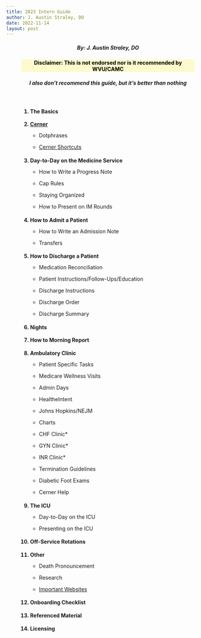 ```yaml
---
title: 2023 Intern Guide
author: J. Austin Straley, DO
date: 2022-11-14
layout: post
---
```


<html>
<head>
<meta charset="UTF-8">
<meta name="viewport" content="width=device-width, initial-scale=1">
<style>
.row{
    padding-left:40px;
}
h1 {
    text-align: center;
    margin: 10px 0px;
    padding: 5px;
    border: 1px solid #999;
}
h2{
    font-size: 100%;
    padding: none;
    border: none;
    line-height: 15px;
}
h3 {
    text-align: center;
}
h4 {
    text-align: center;
    background-color: #FFFACD;
    color: black;
}
h5 {
    text-align: center;
}
h6 {
    font-size: 200%;
    text-align: center;
    border: 1px solid #999;
}
</style>
</head>

<body>
<div class="row">
    <h5>By: J. Austin Straley, DO</h5>
    <h4>Disclaimer: This is not endorsed nor is it recommended by WVU/CAMC</h4>
    <h5>I also don’t recommend this guide, but it’s better than nothing</h5>
    <br>
    <ol>
        <h2><li>The Basics</li></h2>
        <h2><li><a href="/posts/2022-11-14-cerner.html">Cerner</a></li></h2>
            <ul><li>Dotphrases</li></ul>
            <ul><li><a href="/posts/2022-11-15-cerner-shortcuts.html">Cerner Shortcuts</a></li></ul>
        <h2><li>Day-to-Day on the Medicine Service</li></h2>
            <ul><li>How to Write a Progress Note</li></ul>
            <ul><li>Cap Rules</li></ul>
            <ul><li>Staying Organized</li></ul>
            <ul><li>How to Present on IM Rounds</li></ul>
        <h2><li>How to Admit a Patient</li></h2>
            <ul><li>How to Write an Admission Note</li></ul>
            <ul><li>Transfers</li></ul>
        <h2><li>How to Discharge a Patient</li></h2>
            <ul><li>Medication Reconciliation</li></ul>
            <ul><li>Patient Instructions/Follow-Ups/Education</li></ul>
            <ul><li>Discharge Instructions</li></ul>
            <ul><li>Discharge Order</li></ul>
            <ul><li>Discharge Summary</li></ul>
        <h2><li>Nights</li></h2>
        <h2><li>How to Morning Report</li></h2>
        <h2><li>Ambulatory Clinic</li></h2>
            <ul><li>Patient Specific Tasks</li></ul>
            <ul><li>Medicare Wellness Visits</li></ul>
            <ul><li>Admin Days</li></ul>
            <ul><li>HealtheIntent</li></ul>
            <ul><li>Johns Hopkins/NEJM</li></ul>
            <ul><li>Charts</li></ul>
            <ul><li>CHF Clinic*</li></ul>
            <ul><li>GYN Clinic*</li></ul>
            <ul><li>INR Clinic*</li></ul>
            <ul><li>Termination Guidelines</li></ul>
            <ul><li>Diabetic Foot Exams</li></ul>
            <ul><li>Cerner Help</li></ul>
        <h2><li>The ICU</li></h2>
            <ul><li>Day-to-Day on the ICU</li></ul>
            <ul><li>Presenting on the ICU</li></ul>
        <h2><li>Off-Service Rotations</li></h2>
        <h2><li>Other</li></h2>
            <ul><li>Death Pronouncement</li></ul>
            <ul><li>Research</li></ul>
            <ul><li><a href="/posts/2022-11-15-important-websites.html">Important Websites</a></li></ul>
        <h2><li>Onboarding Checklist</li></h2>
        <h2><li>Referenced Material</li></h2>
        <h2><li>Licensing</li></h2>
    </ol>
</div>
</body>

</html>



